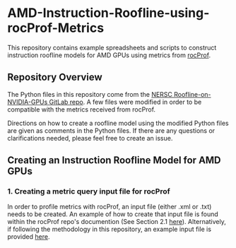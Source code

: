 # AMD-Instruction-Roofline-using-rocProf-Metrics
This repository contains example spreadsheets and scripts to construct instruction roofline models for AMD GPUs using metrics from [rocProf](https://github.com/ROCm-Developer-Tools/rocprofiler).

## Repository Overview

The Python files in this repository come from the [NERSC Roofline-on-NVIDIA-GPUs GitLab repo](https://gitlab.com/NERSC/roofline-on-nvidia-gpus). A few files were modified in order to be compatible with the metrics received from rocProf.

Directions on how to create a roofline model using the modified Python files are given as comments in the Python files. If there are any questions or clarifications needed, please feel free to create an issue.

## Creating an Instruction Roofline Model for AMD GPUs

### 1. Creating a metric query input file for rocProf
In order to profile metrics with rocProf, an input file (either .xml or .txt) needs to be created. An example of how to create that input file is found within the rocProf repo's documention (See Section 2.1 [here](https://github.com/ROCm-Developer-Tools/rocprofiler/blob/amd-master/doc/rocprof.md)). Alternatively, if following the methodology in this repository, an example input file is provided [here]().
